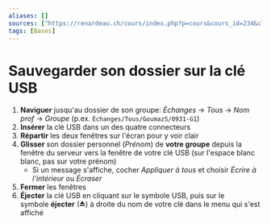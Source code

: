 ```yaml
---
aliases: []
sources: ["https://renardeau.ch/cours/index.php?p=cours&cours_id=234&classe_id_selected=&matiere_id_selected=57"]
tags: [Bases]
---
```


# Sauvegarder son dossier sur la clé USB

1.  **Naviguer** jusqu'au dossier de son groupe: _Échanges_ → _Tous_ → _Nom prof_ → _Groupe_ (p.ex. `Échanges/Tous/GoumazS/0931-G1`)
2.  **Insérer** la clé USB dans un des quatre connecteurs
3.  **Répartir** les deux fenêtres sur l'écran pour y voir clair
4.  **Glisser** son dossier personnel (_Prénom_) de **votre groupe** depuis la fenêtre du serveur vers la fenêtre de votre clé USB (sur l'espace blanc blanc, pas sur votre prénom)
	- Si un message s'affiche, cocher _Appliquer à tous_ et choisir _Écrire à l'intérieur_ ou _Écraser_
5. **Fermer** les fenêtres
6. **Éjecter** la clé USB en cliquant sur le symbole USB, puis sur le symbole **éjecter** (⏏) à droite du nom de votre clé dans le menu qui s'est affiché

